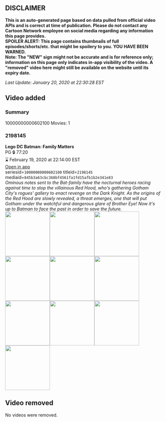 ## DISCLAIMER
**This is an auto-generated page based on data pulled from official video APIs and is correct at time of publication. Please do not contact any Cartoon Network employee on social media regarding any information this page provides.**  
**SPOILER ALERT: This page contains thumbnails of full episodes/shorts/etc. that might be spoilery to you. YOU HAVE BEEN WARNED.**  
**Note: The "NEW" sign might not be accurate and is for reference only; information on this page only indicates in-app visibility of the video. A "removed" video here might still be available on the website until its expiry date.**  

_Last Update: January 20, 2020 at 22:30:28 EST_
## Video added
### Summary
10000000000602100 Movies: 1  
### 2198145
**Lego DC Batman: Family Matters**  
PG 🔒 77:20  
⌛ February 19, 2020 at 22:14:00 EST  
[Open in app](https://tinyurl.com/sqw8rto)  
seriesid=`10000000000602100` titleid=`2198145` mediaid=`845b3a63cbc368bf4561fa1fd15afb1b2e341e83`  
_Ominous notes sent to the Bat-family have the nocturnal heroes racing against time to stop the villainous Red Hood, who's gathering Gotham City's rogues' gallery to enact revenge on the Dark Knight. As the origins of the Red Hood are slowly revealed, a threat emerges, one that will put Gotham under the watchful and dangerous glare of Brother Eye! Now it's up to Batman to face the past in order to save the future._  
<a href="https://s3.amazonaws.com/cartoonorchestrator/2198145_001_1280x720.jpg"><img src="https://s3.amazonaws.com/cartoonorchestrator/2198145_001_640x360.jpg" height="144px" /></a><a href="https://s3.amazonaws.com/cartoonorchestrator/2198145_002_1280x720.jpg"><img src="https://s3.amazonaws.com/cartoonorchestrator/2198145_002_640x360.jpg" height="144px" /></a><a href="https://s3.amazonaws.com/cartoonorchestrator/2198145_003_1280x720.jpg"><img src="https://s3.amazonaws.com/cartoonorchestrator/2198145_003_640x360.jpg" height="144px" /></a><a href="https://s3.amazonaws.com/cartoonorchestrator/2198145_004_1280x720.jpg"><img src="https://s3.amazonaws.com/cartoonorchestrator/2198145_004_640x360.jpg" height="144px" /></a><a href="https://s3.amazonaws.com/cartoonorchestrator/2198145_005_1280x720.jpg"><img src="https://s3.amazonaws.com/cartoonorchestrator/2198145_005_640x360.jpg" height="144px" /></a><a href="https://s3.amazonaws.com/cartoonorchestrator/2198145_006_1280x720.jpg"><img src="https://s3.amazonaws.com/cartoonorchestrator/2198145_006_640x360.jpg" height="144px" /></a><a href="https://s3.amazonaws.com/cartoonorchestrator/2198145_007_1280x720.jpg"><img src="https://s3.amazonaws.com/cartoonorchestrator/2198145_007_640x360.jpg" height="144px" /></a><a href="https://s3.amazonaws.com/cartoonorchestrator/2198145_008_1280x720.jpg"><img src="https://s3.amazonaws.com/cartoonorchestrator/2198145_008_640x360.jpg" height="144px" /></a><a href="https://s3.amazonaws.com/cartoonorchestrator/2198145_009_1280x720.jpg"><img src="https://s3.amazonaws.com/cartoonorchestrator/2198145_009_640x360.jpg" height="144px" /></a><a href="https://s3.amazonaws.com/cartoonorchestrator/2198145_010_1280x720.jpg"><img src="https://s3.amazonaws.com/cartoonorchestrator/2198145_010_640x360.jpg" height="144px" /></a>
## Video removed
No videos were removed.  
